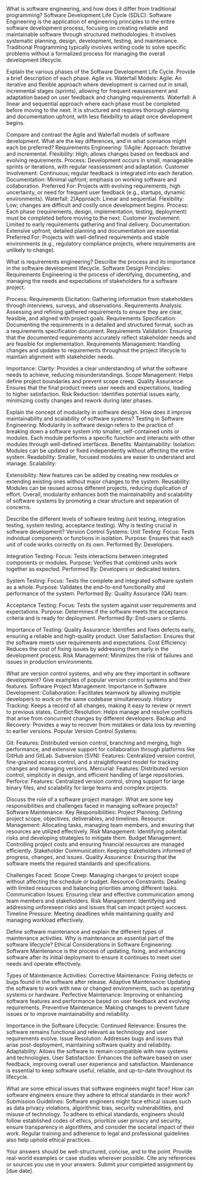 What is software engineering, and how does it differ from traditional programming?
Software Development Life Cycle (SDLC):
Software Engineering is the application of engineering principles to the entire software development process, focusing on creating reliable and maintainable software through structured methodologies. It involves systematic planning, design, development, testing, and maintenance.
Traditional Programming typically involves writing code to solve specific problems without a formalized process for managing the overall development lifecycle.

Explain the various phases of the Software Development Life Cycle. Provide a brief description of each phase.
Agile vs. Waterfall Models:
Agile: An iterative and flexible approach where development is carried out in small, incremental stages (sprints), allowing for frequent reassessment and adaptation based on user feedback and changing requirements.
Waterfall: A linear and sequential approach where each phase must be completed before moving to the next. It is structured and requires thorough planning and documentation upfront, with less flexibility to adapt once development begins.

Compare and contrast the Agile and Waterfall models of software development. What are the key differences, and in what scenarios might each be preferred?
Requirements Engineering:
1)Agile:
Approach: Iterative and incremental.
Flexibility: High; allows changes based on feedback and evolving requirements.
Process: Development occurs in small, manageable sprints or iterations, with regular reassessment and adaptation.
Customer Involvement: Continuous; regular feedback is integrated into each iteration.
Documentation: Minimal upfront; emphasis on working software and collaboration.
Preferred For: Projects with evolving requirements, high uncertainty, or need for frequent user feedback (e.g., startups, dynamic environments).
Waterfall:
2)Approach: Linear and sequential.
Flexibility: Low; changes are difficult and costly once development begins.
Process: Each phase (requirements, design, implementation, testing, deployment) must be completed before moving to the next.
Customer Involvement: Limited to early requirements gathering and final delivery.
Documentation: Extensive upfront; detailed planning and documentation are essential.
Preferred For: Projects with well-defined requirements and stable environments (e.g., regulatory compliance projects, where requirements are unlikely to change).

What is requirements engineering? Describe the process and its importance in the software development lifecycle.
Software Design Principles:
Requirements Engineering is the process of identifying, documenting, and managing the needs and expectations of stakeholders for a software project.

Process:
Requirements Elicitation: Gathering information from stakeholders through interviews, surveys, and observations.
Requirements Analysis: Assessing and refining gathered requirements to ensure they are clear, feasible, and aligned with project goals.
Requirements Specification: Documenting the requirements in a detailed and structured format, such as a requirements specification document.
Requirements Validation: Ensuring that the documented requirements accurately reflect stakeholder needs and are feasible for implementation.
Requirements Management: Handling changes and updates to requirements throughout the project lifecycle to maintain alignment with stakeholder needs.

Importance:
Clarity: Provides a clear understanding of what the software needs to achieve, reducing misunderstandings.
Scope Management: Helps define project boundaries and prevent scope creep.
Quality Assurance: Ensures that the final product meets user needs and expectations, leading to higher satisfaction.
Risk Reduction: Identifies potential issues early, minimizing costly changes and rework during later phases.



Explain the concept of modularity in software design. How does it improve maintainability and scalability of software systems?
Testing in Software Engineering:
Modularity in software design refers to the practice of breaking down a software system into smaller, self-contained units or modules. Each module performs a specific function and interacts with other modules through well-defined interfaces.
Benefits:
Maintainability:
Isolation: Modules can be updated or fixed independently without affecting the entire system.
Readability: Smaller, focused modules are easier to understand and manage.
Scalability:

Extensibility: New features can be added by creating new modules or extending existing ones without major changes to the system.
Reusability: Modules can be reused across different projects, reducing duplication of effort.
Overall, modularity enhances both the maintainability and scalability of software systems by promoting a clear structure and separation of concerns.

Describe the different levels of software testing (unit testing, integration testing, system testing, acceptance testing). Why is testing crucial in software development?
Version Control Systems:
Unit Testing:
Focus: Tests individual components or functions in isolation.
Purpose: Ensures that each unit of code works correctly on its own.
Performed By: Developers.

Integration Testing:
Focus: Tests interactions between integrated components or modules.
Purpose: Verifies that combined units work together as expected.
Performed By: Developers or dedicated testers.

System Testing:
Focus: Tests the complete and integrated software system as a whole.
Purpose: Validates the end-to-end functionality and performance of the system.
Performed By: Quality Assurance (QA) team.

Acceptance Testing:
Focus: Tests the system against user requirements and expectations.
Purpose: Determines if the software meets the acceptance criteria and is ready for deployment.
Performed By: End-users or clients.

Importance of Testing:
Quality Assurance: Identifies and fixes defects early, ensuring a reliable and high-quality product.
User Satisfaction: Ensures that the software meets user requirements and expectations.
Cost Efficiency: Reduces the cost of fixing issues by addressing them early in the development process.
Risk Management: Minimizes the risk of failures and issues in production environments.


What are version control systems, and why are they important in software development? Give examples of popular version control systems and their features.
Software Project Management:
Importance in Software Development:
Collaboration: Facilitates teamwork by allowing multiple developers to work on the same codebase simultaneously.
History Tracking: Keeps a record of all changes, making it easy to review or revert to previous states.
Conflict Resolution: Helps manage and resolve conflicts that arise from concurrent changes by different developers.
Backup and Recovery: Provides a way to recover from mistakes or data loss by reverting to earlier versions.
Popular Version Control Systems:

Git:
Features: Distributed version control, branching and merging, high performance, and extensive support for collaboration through platforms like GitHub and GitLab.
Subversion (SVN):
Features: Centralized version control, fine-grained access control, and a straightforward model for tracking changes and managing versions.
Mercurial:
Features: Distributed version control, simplicity in design, and efficient handling of large repositories.
Perforce:
Features: Centralized version control, strong support for large binary files, and scalability for large teams and complex projects.

Discuss the role of a software project manager. What are some key responsibilities and challenges faced in managing software projects?
Software Maintenance:
Key Responsibilities:
Project Planning: Defining project scope, objectives, deliverables, and timelines.
Resource Management: Allocating tasks, managing team members, and ensuring that resources are utilized effectively.
Risk Management: Identifying potential risks and developing strategies to mitigate them.
Budget Management: Controlling project costs and ensuring financial resources are managed efficiently.
Stakeholder Communication: Keeping stakeholders informed of progress, changes, and issues.
Quality Assurance: Ensuring that the software meets the required standards and specifications.

Challenges Faced:
Scope Creep: Managing changes to project scope without affecting the schedule or budget.
Resource Constraints: Dealing with limited resources and balancing priorities among different tasks.
Communication Issues: Ensuring clear and effective communication among team members and stakeholders.
Risk Management: Identifying and addressing unforeseen risks and issues that can impact project success.
Timeline Pressure: Meeting deadlines while maintaining quality and managing workload effectively.

Define software maintenance and explain the different types of maintenance activities. Why is maintenance an essential part of the software lifecycle?
Ethical Considerations in Software Engineering:
Software Maintenance is the process of updating, fixing, and enhancing software after its initial deployment to ensure it continues to meet user needs and operate effectively.

Types of Maintenance Activities:
Corrective Maintenance: Fixing defects or bugs found in the software after release.
Adaptive Maintenance: Updating the software to work with new or changed environments, such as operating systems or hardware.
Perfective Maintenance: Improving or enhancing software features and performance based on user feedback and evolving requirements.
Preventive Maintenance: Making changes to prevent future issues or to improve maintainability and reliability.

Importance in the Software Lifecycle:
Continued Relevance: Ensures the software remains functional and relevant as technology and user requirements evolve.
Issue Resolution: Addresses bugs and issues that arise post-deployment, maintaining software quality and reliability.
Adaptability: Allows the software to remain compatible with new systems and technologies.
User Satisfaction: Enhances the software based on user feedback, improving overall user experience and satisfaction.
Maintenance is essential to keep software useful, reliable, and up-to-date throughout its lifecycle.

What are some ethical issues that software engineers might face? How can software engineers ensure they adhere to ethical standards in their work?
Submission Guidelines:
Software engineers might face ethical issues such as data privacy violations, algorithmic bias, security vulnerabilities, and misuse of technology. To adhere to ethical standards, engineers should follow established codes of ethics, prioritize user privacy and security, ensure transparency in algorithms, and consider the societal impact of their work. Regular training and adherence to legal and professional guidelines also help uphold ethical practices.







Your answers should be well-structured, concise, and to the point.
Provide real-world examples or case studies wherever possible.
Cite any references or sources you use in your answers.
Submit your completed assignment by [due date].
